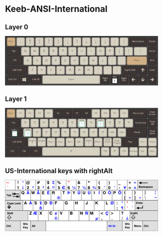 # Keeb-ANSI-International

## Layer 0
![layer_0](https://github.com/roufri/Keeb-ANSI-International/blob/main/img/layer_0.jpg)

## Layer 1
![layer_1](https://github.com/roufri/Keeb-ANSI-International/blob/main/img/layer_1.jpg)

## US-International keys with rightAlt
![us_international](https://github.com/roufri/Keeb-ANSI-International/blob/main/img/us_international_chars.png)
